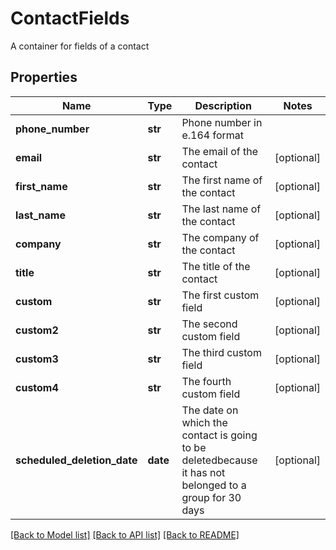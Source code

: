 # ContactFields

A container for fields of a contact
## Properties
Name | Type | Description | Notes
------------ | ------------- | ------------- | -------------
**phone_number** | **str** | Phone number in e.164 format | 
**email** | **str** | The email of the contact | [optional] 
**first_name** | **str** | The first name of the contact | [optional] 
**last_name** | **str** | The last name of the contact | [optional] 
**company** | **str** | The company of the contact | [optional] 
**title** | **str** | The title of the contact | [optional] 
**custom** | **str** | The first custom field | [optional] 
**custom2** | **str** | The second custom field | [optional] 
**custom3** | **str** | The third custom field | [optional] 
**custom4** | **str** | The fourth custom field | [optional] 
**scheduled_deletion_date** | **date** | The date on which the contact is going to be deletedbecause it has not belonged to a group for 30 days | [optional] 

[[Back to Model list]](../README.md#documentation-for-models) [[Back to API list]](../README.md#documentation-for-api-endpoints) [[Back to README]](../README.md)


